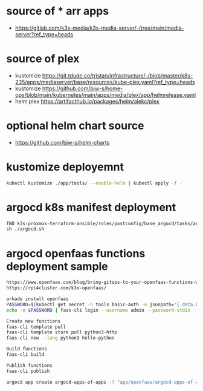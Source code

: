 # source of * arr apps
- https://gitlab.com/k3s-media/k3s-media-server/-/tree/main/media-server?ref_type=heads

# source of plex
- kustomize https://git.tdude.co/tristan/infrastructure/-/blob/master/k8s-235/apps/mediaserver/base/resources/kube-plex.yaml?ref_type=heads
- kustomize https://github.com/bjw-s/home-ops/blob/main/kubernetes/main/apps/media/plex/app/helmrelease.yaml
- helm plex https://artifacthub.io/packages/helm/alekc/plex

# optional helm chart source
- https://github.com/bjw-s/helm-charts

# kustomize deployemnt 
```bash
kubectl kustomize ./app/tools/ --enable-helm | kubectl apply -f -
```

# argocd k8s manifest deployment
```bash
TBD k3s-proxmox-terraform-ansible/roles/postconfig/base_argocd/tasks/argocd-cm.yaml 
sh ./argocd.sh
```

# argocd openfaas functions deployment sample

```bash
https://www.openfaas.com/blog/bring-gitops-to-your-openfaas-functions-with-argocd/
https://rpi4cluster.com/k3s-openfaas/

arkade install openfaas
PASSWORD=$(kubectl get secret -n tools basic-auth -o jsonpath="{.data.basic-auth-password}" | base64 --decode; echo)
echo -n $PASSWORD | faas-cli login --username admin --password-stdin

Create new functions
faas-cli template pull
faas-cli template store pull python3-http
faas-cli new --lang python3 hello-python

Build functions
faas-cli build

Publish functions
faas-cli publish

argocd app create argocd-apps-of-apps -f "app/openfaas/argocd-apps-of-apps.yaml --upsert


```